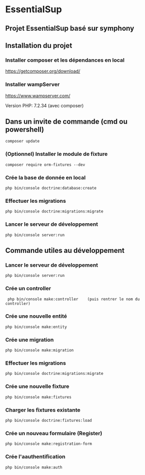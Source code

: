 # EssentialSup

## Projet EssentialSup basé sur symphony


## Installation du projet

### Installer composer et les dépendances en local

https://getcomposer.org/download/

### Installer wampServer

https://www.wampserver.com/

Version PHP: 7.2.34 (avec composer)

## Dans un invite de commande (cmd ou powershell)

```composer update```

### (Optionnel) Installer le module de fixture

```composer require orm-fixtures --dev```

### Crée la base de donnée en local

```php bin/console doctrine:database:create ```

### Effectuer les migrations

```php bin/console doctrine:migrations:migrate```

### Lancer le serveur de développement

```php bin/console server:run```


## Commande utiles au développement
### Lancer le serveur de développement

```php bin/console server:run```

### Crée un controller

``` php bin/console make:controller    (puis rentrer le nom du controller)```

### Crée une nouvelle entité

```php bin/console make:entity```

### Crée une migration

```php bin/console make:migration```

### Effectuer les migrations

```php bin/console doctrine:migrations:migrate```

### Crée une nouvelle fixture

```php bin/console make:fixtures```

### Charger les fixtures existante

```php bin/console doctrine:fixtures:load```

### Crée un nouveau formulaire (Register)

```php bin/console make:registration-form```

### Crée l'aauthentification

```php bin/console make:auth```
